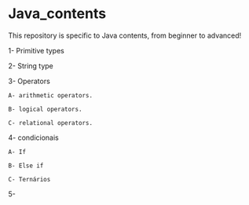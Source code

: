 # Java_contents
This repository is specific to Java contents, from beginner to advanced!

1- Primitive types

2- String type

3- Operators 

    A- arithmetic operators.  
    
    B- logical operators.
    
    C- relational operators.
    
4- condicionais

    A- If
    
    B- Else if
    
    C- Ternários
    
5- 

